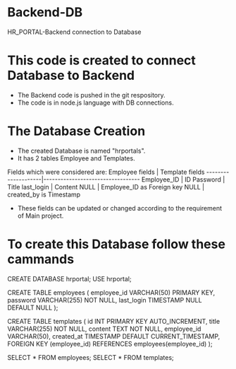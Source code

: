 # Backend-DB
HR_PORTAL-Backend connection to Database 

# This code is created to connect Database to Backend
- The Backend code is pushed in the git respository.
- The code is in node.js language with DB connections.

# The Database Creation
- The created Database is named "hrportals".
- It has 2 tables Employee and Templates.

Fields which were considered are:
Employee fields     |        Template fields
--------------------|----------------------------------
Employee_ID         |        ID
Password            |        Title
last_login          |        Content
NULL                |        Employee_ID as Foreign key
NULL                |        created_by is Timestamp

- These fields can be updated or changed according to the requirement of Main project.

# To create this Database follow these cammands
CREATE DATABASE hrportal;
USE hrportal;

CREATE TABLE employees (
    employee_id VARCHAR(50) PRIMARY KEY,
    password VARCHAR(255) NOT NULL,
    last_login TIMESTAMP NULL DEFAULT NULL
);

CREATE TABLE templates (
    id INT PRIMARY KEY AUTO_INCREMENT,
    title VARCHAR(255) NOT NULL,
    content TEXT NOT NULL,
    employee_id VARCHAR(50),
    created_at TIMESTAMP DEFAULT CURRENT_TIMESTAMP,
    FOREIGN KEY (employee_id) REFERENCES employees(employee_id)
);

SELECT * FROM employees;
SELECT * FROM templates;


